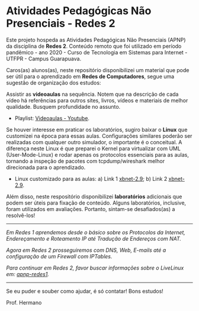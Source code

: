# Atividades Pedagógicas Não Presenciais - Redes 2

Este projeto hospeda as Atividades Pedagógicas Não Presenciais (APNP) da disciplina de  **Redes 2**. Conteúdo remoto que foi utilizado em período pandêmico - ano 2020 - Curso de Tecnologia em Sistemas para Internet - UTFPR - Campus Guarapuava.

Caros(as) alunos(as), neste repositório disponibilizei um material que pode ser útil para o aprendizado em **Redes de Computadores**, segue uma sugestão de organização dos estudos:

Assistir as **videoaulas** na sequência. Notem que na descrição de cada vídeo há referências para outros sites, livros, vídeos e materiais de melhor qualidade. Busquem profundidade no assunto.

- Playlist: [Videoaulas - Youtube](https://www.youtube.com/watch?v=MoKdJgovIwk&list=PL4ySOdUYDU9DIC7WRtrx5tjtAFacu0Dg-).

Se houver interesse em praticar os laboratórios, sugiro baixar o **Linux** que customizei na época para essas aulas. Configurações similares poderão ser realizadas com qualquer outro simulador, o importante é o conceitual. A diferença neste Linux é que preparei o Kernel para virtualizar com UML (User-Mode-Linux) e rodar apenas os protocolos essenciais para as aulas, tornando a inspeção de pacotes com tcpdump/wireshark melhor direcionada para o aprendizado.
 
- Linux customizado para as aulas: a) Link 1 [xbnet-2.9](https://nuvem.utfpr.edu.br/index.php/s/Up1aZm0RFPpmKWr); b) Link 2 [xbnet-2.9](https://drive.google.com/file/d/1V4tdBn8-RQPDYvhrDSvxvGHQ6tXQ7irw/view?usp=sharing).

Além disso, neste respositório disponibilizei **laboratórios** adicionais que podem ser úteis para fixação de conteúdo. Alguns laboratórios, inclusive, foram utilizados em avaliações. Portanto, sintam-se desafiados(as) a resolvê-los!

* * *
*Em Redes 1 aprendemos desde o básico sobre os Protocolos da Internet, Endereçamento e Roteamento IP até Tradução de Endereços com NAT.*

*Agora em Redes 2 prosseguiremos com DNS, Web, E-mails até a configuração de um Firewall com IPTables.*

*Para continuar em Redes 2, favor buscar informações sobre o LiveLinux em: [apnp-redes1](https://github.com/hermano-utfpr/apnp-redes1/).*
* * *

Se eu puder e souber como ajudar, é só contatar! Bons estudos!

Prof. Hermano
